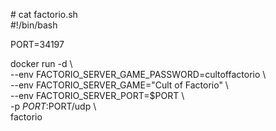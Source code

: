 \# cat factorio.sh  
\#!/bin/bash  
  
PORT=34197  
  
docker run -d \  
  --env FACTORIO_SERVER_GAME_PASSWORD=cultoffactorio \  
  --env FACTORIO_SERVER_GAME="Cult of Factorio" \  
  --env FACTORIO_SERVER_PORT=$PORT \  
  -p $PORT:$PORT/udp \  
  factorio
